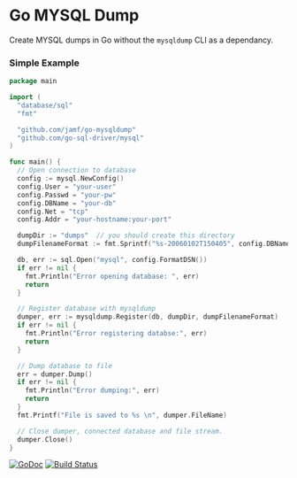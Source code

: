 # Go MYSQL Dump
Create MYSQL dumps in Go without the `mysqldump` CLI as a dependancy.

### Simple Example
```go
package main

import (
  "database/sql"
  "fmt"

  "github.com/jamf/go-mysqldump"
  "github.com/go-sql-driver/mysql"
)

func main() {
  // Open connection to database
  config := mysql.NewConfig()
  config.User = "your-user"
  config.Passwd = "your-pw"
  config.DBName = "your-db"
  config.Net = "tcp"
  config.Addr = "your-hostname:your-port"

  dumpDir := "dumps"  // you should create this directory
  dumpFilenameFormat := fmt.Sprintf("%s-20060102T150405", config.DBName)   // accepts time layout string and add .sql at the end of file

  db, err := sql.Open("mysql", config.FormatDSN())
  if err != nil {
    fmt.Println("Error opening database: ", err)
    return
  }

  // Register database with mysqldump
  dumper, err := mysqldump.Register(db, dumpDir, dumpFilenameFormat)
  if err != nil {
    fmt.Println("Error registering databse:", err)
    return
  }

  // Dump database to file
  err = dumper.Dump()
  if err != nil {
    fmt.Println("Error dumping:", err)
    return
  }
  fmt.Printf("File is saved to %s \n", dumper.FileName)

  // Close dumper, connected database and file stream.
  dumper.Close()
}
```

[![GoDoc](https://godoc.org/github.com/jamf/go-mysqldump?status.svg)](https://godoc.org/github.com/jamf/go-mysqldump)
[![Build Status](https://travis-ci.org/jamf/go-mysqldump.svg?branch=master)](https://travis-ci.org/jamf/go-mysqldump)
